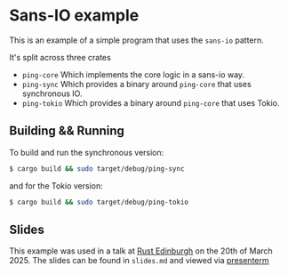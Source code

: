 # Sans-IO example

This is an example of a simple program that uses the `sans-io` pattern. 

It's split across three crates

* `ping-core` Which implements the core logic in a sans-io way.
* `ping-sync` Which provides a binary around `ping-core` that uses synchronous IO.
* `ping-tokio` Which provides a binary around `ping-core` that uses Tokio.

## Building && Running

To build and run the synchronous version:

```sh
$ cargo build && sudo target/debug/ping-sync
```

and for the Tokio version:

```sh
$ cargo build && sudo target/debug/ping-tokio
```

## Slides

This example was used in a talk at [Rust Edinburgh](https://rustandfriends.org/) on the 20th of March 2025. 
The slides can be found in `slides.md` and viewed via [presenterm](https://github.com/mfontanini/presenterm)


